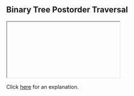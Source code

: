 ##  Binary Tree Postorder Traversal 

<iframe></iframe>

Click [here](Explanation.md) for an explanation.

